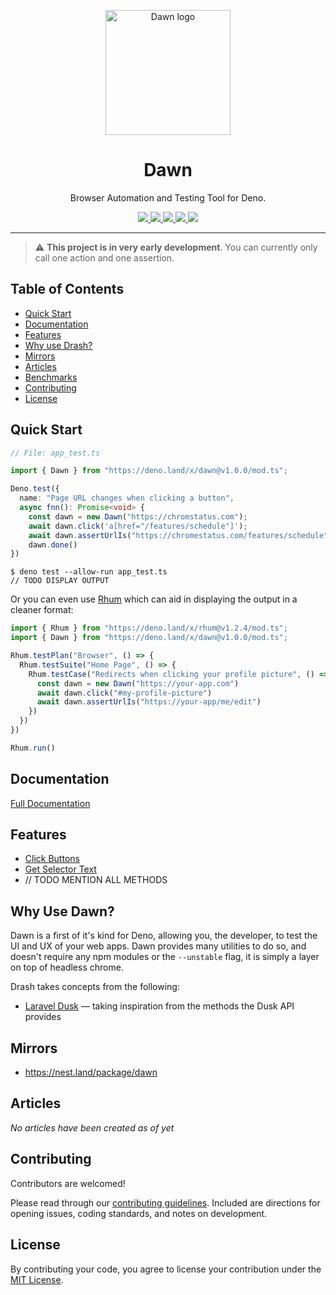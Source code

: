 <p align="center">
  <img height="200" src="https://drash.land/dawn/assets/img/dawn.svg" alt="Dawn logo">
  <h1 align="center">Dawn</h1>
</p>
<p align="center">Browser Automation and Testing Tool for Deno.</p>
<p align="center">
  <a href="https://github.com/drashland/dawn/releases">
    <img src="https://img.shields.io/github/release/drashland/dawn.svg?color=bright_green&label=latest">
  </a>
  <a href="https://github.com/drashland/dawn/actions">
    <img src="https://img.shields.io/github/workflow/status/drashland/dawn/master?label=ci">
  </a>
  <a href="https://discord.gg/SgejNXq">
    <img src="https://img.shields.io/badge/chat-on%20discord-blue">
  </a>
  <a href="https://twitter.com/drash_land">
    <img src="https://img.shields.io/twitter/url?label=%40drash_land&style=social&url=https%3A%2F%2Ftwitter.com%2Fdrash_land">
  </a>
  <a href="https://rb.gy/vxmeed">
    <img src="https://img.shields.io/badge/Tutorials-YouTube-red">
  </a>
</p>

---

> :warning: **This project is in very early development**. You can currently only call one action and one assertion.

## Table of Contents
- [Quick Start](#quick-start)
- [Documentation](#documentation)
- [Features](#features)
- [Why use Drash?](#why-use-drash)
- [Mirrors](#mirrors)
- [Articles](#articles)
- [Benchmarks](#benchmarks)
- [Contributing](#contributing)
- [License](#license)

## Quick Start
```typescript
// File: app_test.ts

import { Dawn } from "https://deno.land/x/dawn@v1.0.0/mod.ts";

Deno.test({
  name: "Page URL changes when clicking a button",
  async fnn(): Promise<void> {
    const dawn = new Dawn("https://chromstatus.com");
    await dawn.click('a[href="/features/schedule"]');
    await dawn.assertUrlIs("https://chromestatus.com/features/schedule")
    dawn.done()
})
```

```
$ deno test --allow-run app_test.ts
// TODO DISPLAY OUTPUT
```

Or you can even use [Rhum](https://github.com/drashland/rhum) which can aid in displaying the output in a cleaner format:

```typescript
import { Rhum } from "https://deno.land/x/rhum@v1.2.4/mod.ts";
import { Dawn } from "https://deno.land/x/dawn@v1.0.0/mod.ts";

Rhum.testPlan("Browser", () => {
  Rhum.testSuite("Home Page", () => {
    Rhum.testCase("Redirects when clicking your profile picture", () => {
      const dawn = new Dawn("https://your-app.com")
      await dawn.click("#my-profile-picture")
      await dawn.assertUrlIs("https://your-app/me/edit")
    })
  })
})

Rhum.run()
```

## Documentation

[Full Documentation](https://drash.land/dawn)

## Features

- [Click Buttons](http://drash.land/drash/#/advanced-tutorials/content-negotiation/user-profiles)
- [Get Selector Text](http://drash.land/drash/#/tutorials/servers/serving-static-paths)
- // TODO MENTION ALL METHODS

## Why Use Dawn?

Dawn is a first of it's kind for Deno, allowing you, the developer, to test the UI and UX of your web apps. Dawn provides many utilities to do so, and doesn't require any npm modules or the `--unstable` flag, it is simply a layer on top of headless chrome.

Drash takes concepts from the following:

* <a href="https://laravel.com/docs/8.x/dusk" target="_BLANK">Laravel Dusk</a> &mdash; taking inspiration from the methods the Dusk API provides</a>

## Mirrors

* https://nest.land/package/dawn

## Articles

*No articles have been created as of yet*

## Contributing

Contributors are welcomed!

Please read through our [contributing guidelines](./.github/CONTRIBUTING.md). Included are directions for opening issues, coding standards, and notes on development.

## License

By contributing your code, you agree to license your contribution under the [MIT License](./LICENSE).